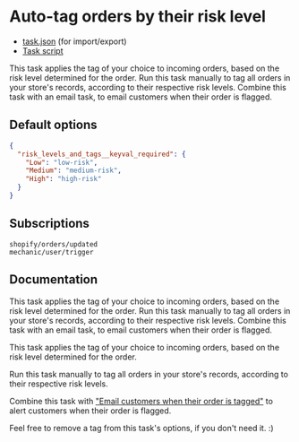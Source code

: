 # Auto-tag orders by their risk level

* [task.json](../../tasks/auto-tag-orders-by-their-risk-level.json) (for import/export)
* [Task script](./script.liquid)

This task applies the tag of your choice to incoming orders, based on the risk level determined for the order. Run this task manually to tag all orders in your store's records, according to their respective risk levels. Combine this task with an email task, to email customers when their order is flagged.

## Default options

```json
{
  "risk_levels_and_tags__keyval_required": {
    "Low": "low-risk",
    "Medium": "medium-risk",
    "High": "high-risk"
  }
}
```

## Subscriptions

```liquid
shopify/orders/updated
mechanic/user/trigger
```

## Documentation

This task applies the tag of your choice to incoming orders, based on the risk level determined for the order. Run this task manually to tag all orders in your store's records, according to their respective risk levels. Combine this task with an email task, to email customers when their order is flagged.

This task applies the tag of your choice to incoming orders, based on the risk level determined for the order.

Run this task manually to tag all orders in your store's records, according to their respective risk levels.

Combine this task with ["Email customers when their order is tagged"](https://usemechanic.com/task/email-customer-when-order-tagged) to alert customers when their order is flagged.

Feel free to remove a tag from this task's options, if you don't need it. :)
